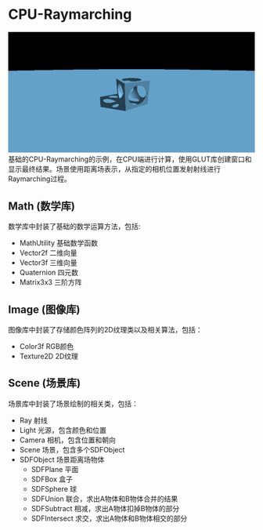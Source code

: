# CPU-Raymarching
![最终效果](./Documents/Raymarching.png)
基础的CPU-Raymarching的示例，在CPU端进行计算，使用GLUT库创建窗口和显示最终结果。场景使用距离场表示，从指定的相机位置发射射线进行Raymarching过程。

## Math (数学库)
数学库中封装了基础的数学运算方法，包括:
* MathUtility 基础数学函数
* Vector2f 二维向量
* Vector3f 三维向量
* Quaternion 四元数
* Matrix3x3 三阶方阵

## Image (图像库)
图像库中封装了存储颜色阵列的2D纹理类以及相关算法，包括：
* Color3f RGB颜色
* Texture2D 2D纹理

## Scene (场景库)
场景库中封装了场景绘制的相关类，包括：
* Ray 射线
* Light 光源，包含颜色和位置
* Camera 相机，包含位置和朝向
* Scene 场景，包含多个SDFObject
* SDFObject 场景距离场物体
  * SDFPlane 平面
  * SDFBox 盒子
  * SDFSphere 球
  * SDFUnion 联合，求出A物体和B物体合并的结果
  * SDFSubtract 相减，求出A物体扣掉B物体的部分
  * SDFIntersect 求交，求出A物体和B物体相交的部分
